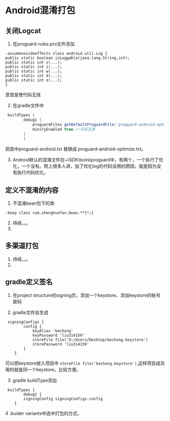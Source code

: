 # Android混淆打包

## 关闭Logcat

1. 在proguard-rules.pro文件添加

```
-assumenosideeffects class android.util.Log {
public static boolean isLoggable(java.lang.String,int);
public static int v(...);
public static int i(...);
public static int w(...);
public static int d(...);
public static int e(...);
}
```

意思是使代码无效

2. 在gradle文件中

```gradle
 buildTypes {
        debug1 {
            proguardFiles getDefaultProguardFile('proguard-android-optimize.txt'), 'proguard-rules.pro' //定义混淆文件
            minifyEnabled true //开启混淆
        }
        }
```
把其中proguard-android.txt 替换成 proguard-android-optimize.txt。 

3. Android默认的混淆文件在~\SDK\tools\proguard中，有两个，一个执行了优化，一个没有。网上很多人讲，加了优化log的代码没用的原因，就是因为没有执行代码优化。


## 定义不混淆的内容

1. 不混淆bean包下的类
```
-keep class com.shenghuofan.bean.**{*;}
```
2. 待续。。。
3. 

## 多渠道打包

1. 待续。。。
2. 


## gradle定义签名

1. 在project structure的signing页，添加一个keystore，添加keystore的帐号密码

2. gradle文件会生成
```
 signingConfigs {
        config {
            keyAlias 'kechong'
            keyPassword 'liu314159'
            storeFile file('D:/Users/Desktop/kechong.keystore')
            storePassword 'liu314159'
        }
    }
```
可以把keystore放入项目中 `storeFile file('kechong.keystore')`,这样项目成员用的就是同一个keystore，比较方便。

3. gradle buildType添加

```
 buildTypes {
        debug1 {
        signingConfig signingConfigs.config
    }
```

4 .buider variants中选中打包的方式。





